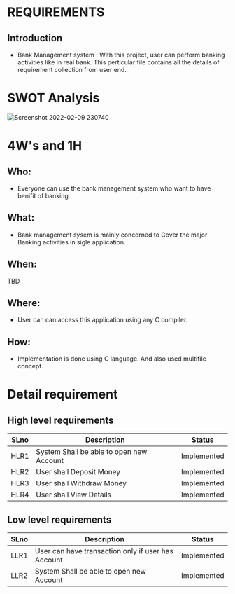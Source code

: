 # REQUIREMENTS
## Introduction
- Bank Management system : With this project, user can perform banking activities like in real bank. This perticular file contains all the details of requirement collection from user end.

# SWOT Analysis
![Screenshot 2022-02-09 230740](https://user-images.githubusercontent.com/46950972/153265813-837ed2a6-6951-4f3c-bc83-5438dab140de.png)


# 4W's and 1H
## Who:
- Everyone can use the bank management system who want to have benifit of banking.
## What:
- Bank management sysem is mainly concerned to Cover the major Banking activities in sigle application.
## When:
TBD
## Where:
- User can can access this application using any C compiler.
## How:
- Implementation is done using C language. And also used multifile concept.

# Detail requirement
## High level requirements
| SLno | Description | Status |
| --- | --- | --- |
| HLR1 |System Shall be able to open new Account | Implemented |
| HLR2 | User shall Deposit Money | Implemented |
| HLR3 | User shall Withdraw Money | Implemented |
| HLR4 | User shall View Details | Implemented |
 
## Low level requirements 
| SLno | Description | Status |
| --- | --- | --- |
| LLR1 | User can have transaction only if user has Account | Implemented |
| LLR2 | System Shall be able to open new Account |	Implemented |
